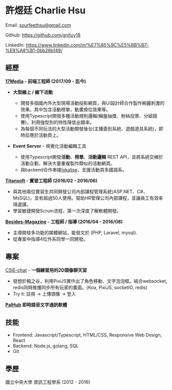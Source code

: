 # 許煜廷 Charlie Hsu
Email: sourfeethsu@gmail.com

Github: https://github.com/gnituy18

LinkedIn: https://www.linkedin.com/in/%E7%85%9C%E5%BB%B7-%E8%A8%B1-0bb26b149/

## 經歷

**[17Media](https://m17.asia/) - 前端工程師 (2017/09 - 迄今)**
* **大型線上 / 線下活動** 
    * 開發多個國內外大型現場活動投影網頁，與UI設計師合作製作絢麗刺激的效果。其中包含活動榜單，動畫換位效果等。
    * 使用Typescript開發多種活動規則邏輯(輪盤抽獎、粉絲投票、分組競賽)，利用強型別的特性降低出錯率。
    * 為每個不同玩法的大型活動開發後台(主播簽到系統、遊戲道具系統)，即時反應於活動頁上。

* **Event Server** - 視覺化活動編輯工具
    * 使用Typescript開發**活動**、**榜單**、**活動邏輯** REST API，並將系統交棒於活動企劃，解決大量重複製作類似的活動網頁。
    * 與backend合作串接[lokalise](https://lokalise.co/)，支援活動頁多國語系。

**[Titansoft](http://www.titansoft.com/tw/) - 實習工程師 (2016/02 - 2016/06)**
* 與其他兩位實習生共同開發公司內部課程管理系統(ASP.NET、C#、MsSQL)，並有超過50人使用。幫助HR管理公司內部課程，並讓員工有效率得選課。
* 學習敏捷開發Scrum流程，第一次深度了解軟體開發。

**[Besides-Magazine](https://github.com/BesidesMagazine) - 工程師 / 指導 (2016/04 - 2016/08)**
* 主導開發多功能的媒體網站，能發文於 (PHP, Laravel, mysql).
* 從專案中指導4位外系同學一同開發。

## 專案
[CSIE-chat](https://csie-chat-remake.herokuapp.com/) -  **一個練習用的2D頭像聊天室**
* 發想於楓之谷，利用PixiJS實作出了角色移動、文字泡泡框。結合websocket, redis同時推播同步所有玩家的畫面。(Koa, PixiJS, socketIO, redis)
* Try it: 註冊 -> 上傳頭像 -> 登入
    
**[PalHub](https://github.com/gnituy18/palhub) 即時語音文字通訊軟體**

## 技能
* Frontend: Javascript/Typescript, HTML/CSS, Responsive Web Design, React
* Backend: Node.js, golang, SQL
* Git

## 學歷
國立中央大學 資訊工程學系 (2012 - 2016)
